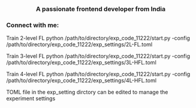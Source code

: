 <h3 align="center">A passionate frontend developer from India</h3>

<h3 align="left">Connect with me:</h3>
<p align="left">
</p>

Train 2-level FL
python /path/to/directory/exp_code_11222/start.py -config /path/to/directory/exp_code_11222/exp_settings/2L-FL.toml

Train 3-level FL
python /path/to/directory/exp_code_11222/start.py -config /path/to/directory/exp_code_11222/exp_settings/3L-HFL.toml

Train 4-level FL
python /path/to/directory/exp_code_11222/start.py -config /path/to/directory/exp_code_11222/exp_settings/4L-HFL.toml

TOML file in the exp_setting dirctory can be edited to manage the experiment settings
